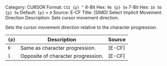Category: CURSOR
Format: `CSI {p} ^`
8-Bit Hex: `9b {p} 5e`
7-Bit Hex: `1b 5b {p} 5e`
Default: `{p}` = `0`
Source: E-CF
Title: (SIMD) Select Implicit Movement Direction
Description: Sets cursor movement direction.

Sets the cursor movement direction relative to the character progression.

| `{p}` | Description                        | Source |
|-------|------------------------------------|--------|
| `0`   | Same as character progression.     | [E-CF] |
| `1`   | Opposite of character progression. | [E-CF] |
